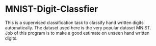 # MNIST-Digit-Classfier
This is a supervised classification task to classify hand written digits automatically. The dataset used here is the very popular dataset MNIST. Job of this program is to make a good estimate on unseen hand written digits.
